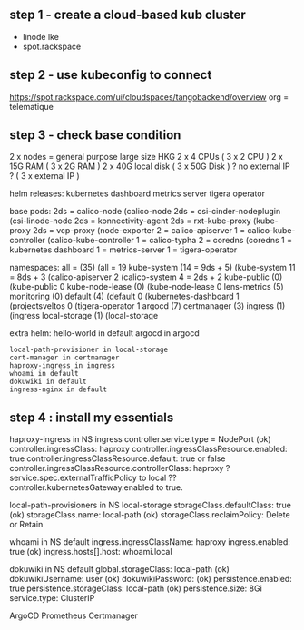 ## step 1 - create a cloud-based kub cluster
 - linode lke
 - spot.rackspace

## step 2 - use kubeconfig to connect
  https://spot.rackspace.com/ui/cloudspaces/tangobackend/overview
  org = telematique

## step 3 - check base condition
  2 x nodes = general purpose large size HKG
    2 x 4 CPUs           ( 3 x 2 CPU )
    2 x 15G RAM          ( 3 x 2G RAM )
    2 x 40G local disk   ( 3 x 50G Disk )
    ? no external IP ?   ( 3 x external IP )

  helm releases:
    kubernetes dashboard
    metrics server
    tigera operator

  base pods:
    2ds = calico-node              (calico-node
    2ds = csi-cinder-nodeplugin    (csi-linode-node
    2ds = konnectivity-agent
    2ds = rxt-kube-proxy           (kube-proxy
    2ds = vcp-proxy
                                   (node-exporter
    2 = calico-apiserver
    1 = calico-kube-controller     (calico-kube-controller
    1 = calico-typha
    2 = coredns                    (coredns
    1 = kubernetes dashboard
    1 = metrics-server
    1 = tigera-operator

  namespaces:
    all = (35)                  (all = 19
    kube-system (14 = 9ds + 5)  (kube-system 11 = 8ds + 3
                                (calico-apiserver 2
                                (calico-system 4 = 2ds + 2
    kube-public (0)             (kube-public 0
    kube-node-lease (0)         (kube-node-lease 0
    lens-metrics (5)
    monitoring (0)
    default (4)                 (default 0
                                (kubernetes-dashboard 1
                                (projectsveltos 0
                                (tigera-operator 1
    argocd (7)
    certmanager (3)
    ingress (1)                 (ingress
    local-storage (1)           (local-storage


  extra helm:
    hello-world in default
    argocd in argocd

    local-path-provisioner in local-storage
    cert-manager in certmanager
    haproxy-ingress in ingress
    whoami in default
    dokuwiki in default
    ingress-nginx in default


## step 4 : install my essentials

  haproxy-ingress in NS ingress
    controller.service.type = NodePort
    (ok) controller.ingressClass: haproxy
    controller.ingressClassResource.enabled: true
    controller.ingressClassResource.default: true or false
    controller.ingressClassResource.controllerClass: haproxy
    ? service.spec.externalTrafficPolicy to local
    ??controller.kubernetesGateway.enabled to true.


  local-path-provisioners in NS local-storage
    storageClass.defaultClass: true
    (ok) storageClass.name: local-path
    (ok) storageClass.reclaimPolicy: Delete or Retain


  whoami in NS default
    ingress.ingressClassName: haproxy
    ingress.enabled: true
    (ok) ingress.hosts[].host: whoami.local


  dokuwiki in NS default
    global.storageClass: local-path
    (ok) dokuwikiUsername: user
    (ok) dokuwikiPassword:
    (ok) persistence.enabled: true
    persistence.storageClass: local-path
    (ok) persistence.size: 8Gi
    service.type: ClusterIP


  ArgoCD
  Prometheus
  Certmanager
